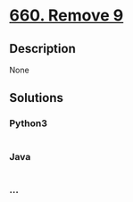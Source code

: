 # [660. Remove 9](https://leetcode.com/problems/remove-9)

## Description
None


## Solutions


### Python3

```python

```

### Java

```java

```

### ...
```

```
